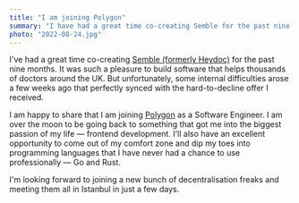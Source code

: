 ```yaml
---
title: "I am joining Polygon"
summary: "I have had a great time co-creating Semble for the past nine months. But unfortunately, some internal difficulties arose that perfectly synced with the hard-to-decline offer I received. I am happy to share that I am joining Polygon as a Software Engineer."
photo: "2022-08-24.jpg"
---
```


I've had a great time co-creating [Semble (formerly Heydoc)](https://www.semble.io) for the past nine months. It was such a pleasure to build software that helps thousands of doctors around the UK. But unfortunately, some internal difficulties arose a few weeks ago that perfectly synced with the hard-to-decline offer I received.

I am happy to share that I am joining [Polygon](https://polygon.technology) as a Software Engineer. I am over the moon to be going back to something that got me into the biggest passion of my life — frontend development. I'll also have an excellent opportunity to come out of my comfort zone and dip my toes into programming languages that I have never had a chance to use professionally — Go and Rust.

I'm looking forward to joining a new bunch of decentralisation freaks and meeting them all in Istanbul in just a few days.
